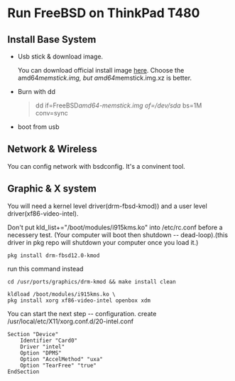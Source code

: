 # Run FreeBSD on ThinkPad T480

## Install Base System
* Usb stick & download image.

  You can download official install image [here](http://ftp.freebsd.org/pub/FreeBSD/snapshots/ISO-IMAGES/12.1/). Choose the amd64*memstick.img, but amd64*memstick.img.xz is better.

* Burn with dd

  > dd if=FreeBSD*amd64-memstick.img of=/dev/sda* bs=1M conv=sync
* boot from usb
## Network & Wireless
   You can config network with bsdconfig. It's a convinent tool.

## Graphic & X system
   You will need a kernel level driver(drm-fbsd-kmod)) and a user level driver(xf86-video-intel). 

   Don't put kld_list+="/boot/modules/i915kms.ko" into /etc/rc.conf before a necessery test. (Your computer will boot then shutdown -- dead-loop).(this driver in pkg repo will shutdown your computer once you load it.)
 
    pkg install drm-fbsd12.0-kmod 

   run this command instead
 
    cd /usr/ports/graphics/drm-kmod && make install clean 
 
    kldload /boot/modules/i915kms.ko \
    pkg install xorg xf86-video-intel openbox xdm 

  You can start the next step -- configuration. create /usr/local/etc/X11/xorg.conf.d/20-intel.conf

    Section "Device" 
        Identifier "Card0"
        Driver "intel"
        Option "DPMS"
        Option "AccelMethod" "uxa"
        Option "TearFree" "true" 
    EndSection

